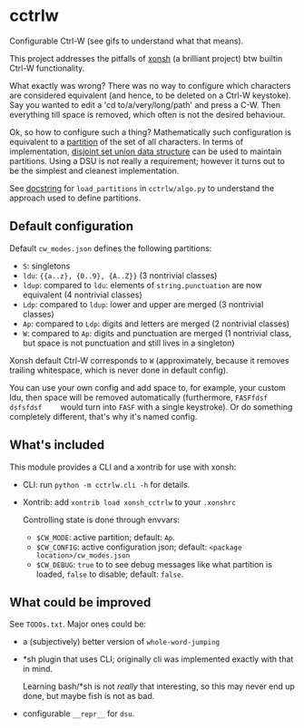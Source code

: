 # cctrlw

Configurable Ctrl-W (see gifs to understand what that means).

This project addresses the pitfalls of [xonsh](https://xon.sh/) (a brilliant project) btw builtin Ctrl-W functionality.

What exactly was wrong? There was no way to configure which characters are considered equivalent (and hence, to be deleted on a Ctrl-W keystoke). Say you wanted to edit a 'cd to/a/very/long/path' and press a C-W. Then everything till space is removed, which often is not the desired behaviour.

Ok, so how to configure such a thing? Mathematically such configuration is equivalent to a [partition](https://en.wikipedia.org/wiki/Partition_of_a_set) of the set of all characters. In terms of implementation, [disjoint set union data structure](https://en.wikipedia.org/wiki/Disjoint-set_data_structure) can be used to maintain partitions. Using a DSU is not really a requirement;  however it turns out to be the simplest and cleanest implementation.

See [docstring](https://github.com/ggdwbg/cctrlw/blob/main/cctrlw/algo.py#L166) for `load_partitions` in `cctrlw/algo.py` to understand the approach used to define partitions.

## Default configuration

Default `cw_modes.json` defines the following partitions:

- `S`: singletons
- `ldu`: `{{a..z}, {0..9}, {A..Z}}` (3 nontrivial classes)
- `ldup`: compared to `ldu`: elements of `string.punctuation` are now equivalent (4 nontrivial classes)
- `Ldp`: compared to `ldup`: lower and upper are merged (3 nontrivial classes)
- `Ap`: compared to `Ldp`: digits and letters are merged (2 nontrivial classes)
- `W`: compared to `Ap`: digits and punctuation are merged (1 nontrivial class, but space is not punctuation and still lives in a singleton)

Xonsh default Ctrl-W corresponds to `W` (approximately, because it removes trailing whitespace, which is never done in default config).

You can use your own config and add space to, for example, your custom ldu, then space will be removed automatically (furthermore, `FASFfdsf     dsfsfdsf    ` would turn into `FASF` with a single keystroke). Or do something completely different, that's why it's named config.

## What's included

This module provides a CLI and a xontrib for use with xonsh:
  - CLI: run `python -m cctrlw.cli -h` for details.
  - Xontrib: add `xontrib load xonsh_cctrlw` to your `.xonshrc`

    Controlling state is done through envvars:
      * `$CW_MODE`: active partition; default: `Ap`.
      * `$CW_CONFIG`: active configuration json; default: `<package location>/cw_modes.json`
      * `$CW_DEBUG`: `true` to to see debug messages like what partition is loaded, `false` to disable; default: `false`.

## What could be improved

See `TODOs.txt`. Major ones could be:
  * a (subjectively) better version of `whole-word-jumping`
  * \*sh plugin that uses CLI; originally cli was implemented exactly with that in mind.

    Learning bash/\*sh is not *really* that interesting, so this may never end up done, but maybe fish is not as bad.
  * configurable `__repr__` for `dsu`.
